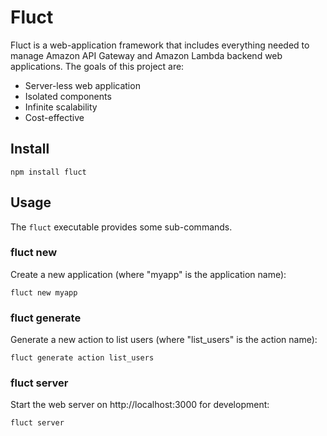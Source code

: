 # Fluct
Fluct is a web-application framework that includes everything needed to manage
Amazon API Gateway and Amazon Lambda backend web applications.
The goals of this project are:

- Server-less web application
- Isolated components
- Infinite scalability
- Cost-effective

## Install
```
npm install fluct
```

## Usage
The `fluct` executable provides some sub-commands.

### fluct new
Create a new application (where "myapp" is the application name):

```
fluct new myapp
```

### fluct generate
Generate a new action to list users (where "list_users" is the action name):

```
fluct generate action list_users
```

### fluct server
Start the web server on http://localhost:3000 for development:

```
fluct server
```
